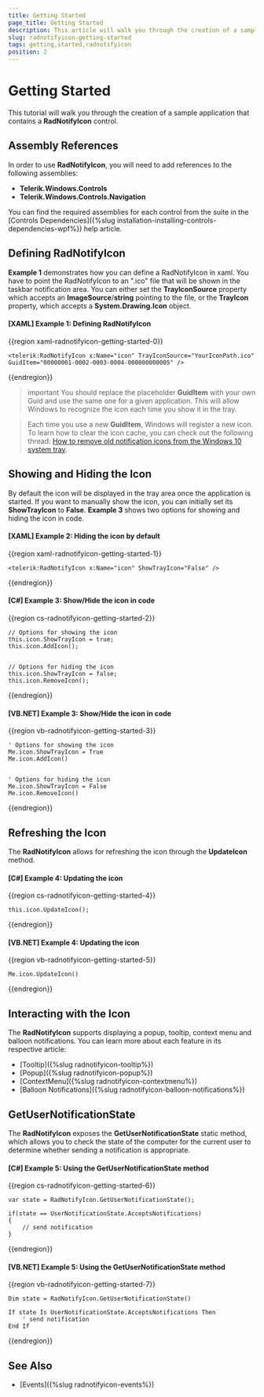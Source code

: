 ```yaml
---
title: Getting Started
page_title: Getting Started
description: This article will walk you through the creation of a sample application that contains a RadNotifyIcon control.
slug: radnotifyicon-getting-started
tags: getting,started,radnotifyicon
position: 2
---
```


# Getting Started

This tutorial will walk you through the creation of a sample application that contains a __RadNotifyIcon__ control.
			
## Assembly References

In order to use __RadNotifyIcon__, you will need to add references to the following assemblies:
* __Telerik.Windows.Controls__
* __Telerik.Windows.Controls.Navigation__

You can find the required assemblies for each control from the suite in the [Controls Dependencies]({%slug installation-installing-controls-dependencies-wpf%}) help article.

## Defining RadNotifyIcon

__Example 1__ demonstrates how you can define a RadNotifyIcon in xaml. You have to point the RadNotifyIcon to an ".ico" file that will be shown in the taskbar notification area. 
You can either set the __TrayIconSource__ property which accepts an __ImageSource__/__string__ pointing to the file, or the __TrayIcon__ property, which accepts a __System.Drawing.Icon__ object. 

#### __[XAML] Example 1: Defining RadNotifyIcon__
{{region xaml-radnotifyicon-getting-started-0}}

    <telerik:RadNotifyIcon x:Name="icon" TrayIconSource="YourIconPath.ico" GuidItem="00000001-0002-0003-0004-000000000005" />
{{endregion}}

>important You should replace the placeholder __GuidItem__ with your own Guid and use the same one for a given application. This will allow Windows to recognize the icon each time you show it in the tray. 

> Each time you use a new __GuidItem__, Windows will register a new icon. To learn how to clear the icon cache, you can check out the following thread: [How to remove old notification icons from the Windows 10 system tray](https://answers.microsoft.com/en-us/windows/forum/all/how-to-remove-old-notification-icons-from-the/c66892b4-51a9-44fa-853f-b17cdff5ed2f).

## Showing and Hiding the Icon

By default the icon will be displayed in the tray area once the application is started. If you want to manually show the icon, you can initially set its __ShowTrayIcon__ to __False__. __Example 3__ shows two options for showing and hiding the icon in code.

#### __[XAML] Example 2: Hiding the icon by default__
{{region xaml-radnotifyicon-getting-started-1}}

    <telerik:RadNotifyIcon x:Name="icon" ShowTrayIcon="False" />
{{endregion}}

#### __[C#] Example 3: Show/Hide the icon in code__
{{region cs-radnotifyicon-getting-started-2}}

    // Options for showing the icon
    this.icon.ShowTrayIcon = true;
    this.icon.AddIcon();


    // Options for hiding the icon
    this.icon.ShowTrayIcon = false;
    this.icon.RemoveIcon();
{{endregion}}

#### __[VB.NET] Example 3: Show/Hide the icon in code__
{{region vb-radnotifyicon-getting-started-3}}

    ' Options for showing the icon
    Me.icon.ShowTrayIcon = True
    Me.icon.AddIcon()


    ' Options for hiding the icon
    Me.icon.ShowTrayIcon = False
    Me.icon.RemoveIcon()
{{endregion}}

## Refreshing the Icon

The __RadNotifyIcon__ allows for refreshing the icon through the __UpdateIcon__ method.

#### __[C#] Example 4: Updating the icon__
{{region cs-radnotifyicon-getting-started-4}}

    this.icon.UpdateIcon();
{{endregion}}

#### __[VB.NET] Example 4: Updating the icon__
{{region vb-radnotifyicon-getting-started-5}}

    Me.icon.UpdateIcon()
{{endregion}}

## Interacting with the Icon

The __RadNotifyIcon__ supports displaying a popup, tooltip, context menu and balloon notifications. You can learn more about each feature in its respective article:

* [Tooltip]({%slug radnotifyicon-tooltip%})
* [Popup]({%slug radnotifyicon-popup%})
* [ContextMenu]({%slug radnotifyicon-contextmenu%})
* [Balloon Notifications]({%slug radnotifyicon-balloon-notifications%})

## GetUserNotificationState

The __RadNotifyIcon__ exposes the __GetUserNotificationState__ static method, which allows you to check the state of the computer for the current user to determine whether sending a notification is appropriate. 

#### __[C#] Example 5: Using the GetUserNotificationState method__
{{region cs-radnotifyicon-getting-started-6}}

    var state = RadNotifyIcon.GetUserNotificationState();

    if(state == UserNotificationState.AcceptsNotifications)
    {
        // send notification
    }
{{endregion}}

#### __[VB.NET] Example 5: Using the GetUserNotificationState method__
{{region vb-radnotifyicon-getting-started-7}}

    Dim state = RadNotifyIcon.GetUserNotificationState()

	If state Is UserNotificationState.AcceptsNotifications Then
		' send notification
	End If
{{endregion}}


## See Also 

* [Events]({%slug radnotifyicon-events%})